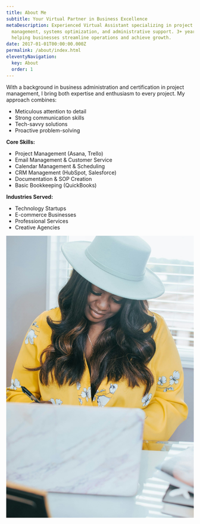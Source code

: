 ```yaml
---
title: About Me
subtitle: Your Virtual Partner in Business Excellence
metaDescription: Experienced Virtual Assistant specializing in project
  management, systems optimization, and administrative support. 3+ years of
  helping businesses streamline operations and achieve growth.
date: 2017-01-01T00:00:00.000Z
permalink: /about/index.html
eleventyNavigation:
  key: About
  order: 1
---
```

With a background in business administration and certification in project management, I bring both expertise and enthusiasm to every project. My approach combines:

* Meticulous attention to detail
* Strong communication skills
* Tech-savvy solutions
* Proactive problem-solving

**Core Skills:**

* Project Management (Asana, Trello)
* Email Management & Customer Service
* Calendar Management & Scheduling
* CRM Management (HubSpot, Salesforce)
* Documentation & SOP Creation
* Basic Bookkeeping (QuickBooks)

**Industries Served:**

* Technology Startups
* E-commerce Businesses
* Professional Services
* Creative Agencies

![SarahMunyoki](src/assets/img/munyoki.jpg "VirtualAssistant")
